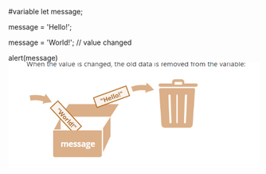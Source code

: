 #variable
let message;

message = 'Hello!';

message = 'World!'; // value changed

alert(message)
![img.png](img.png)